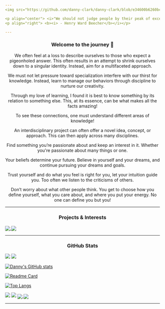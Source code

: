 ```yaml
---
<img src="https://github.com/danny-clark/danny-clark/blob/e34600b6260bc9b71d97b65a0a1dbec7a592edca/header.gif" width="1000" height="250" />

<p align="center"> <i>"We should not judge people by their peak of excellence; but by the distance they have traveled from the point where they started."</i></p>
<p align="right"> <b><i> - Henry Ward Beecher</b></i></p>

---
```

<h3 align="center"><b> Welcome to the journey  👋</b></h3>

<p align="center"> We often feel at a loss to describe ourselves to those who expect a pigeonholed answer. This often results in an attempt to shrink ourselves down to a singular identity. Instead, aim for a multifaceted approach. </p>
<p align="center"> We must not let pressure toward specialization interfere with our thirst for knowledge. Instead, learn to manage our behaviors through discipline to nurture our creativity. </p>
<p align="center"> Through my love of learning, I found it is best to know something by its relation to something else. This, at its essence, can be what makes all the facts amazing! </p>
<p align="center"> To see these connections, one must understand different areas of knowledge! </p>
<p align="center"> An interdisciplinary project can often offer a novel idea, concept, or approach. This can then apply across many disciplines. </p>
<p align="center"> Find something you’re passionate about and keep an interest in it. Whether you're passionate about many things or one. </p>
<p align="center"> Your beliefs determine your future. Believe in yourself and your dreams, and continue pursuing your dreams and goals. </p>
<p align="center"> Trust yourself and do what you feel is right for you, let your intuition guide you. Too often we listen to the criticisms of others. </p>
<p align="center"> Don’t worry about what other people think. You get to choose how you define yourself, what you care about, and where you put your energy. No one can define you but you! </p>

---
<h3 align="center"<b> Projects & Interests </b></h3>

<a href="https://github.com/danny-clark/A.I">
  <img align="center" src="https://github-readme-stats.vercel.app/api/pin/?username=danny-clark&repo=A.I&theme=github_dark" />
</a>

<a href="https://github.com/danny-clark/Robotics">
  <img align="center" src="https://github-readme-stats.vercel.app/api/pin/?username=danny-clark&repo=Robotics&theme=github_dark" />
</a>

---
<h3 align="center"><b> GitHub Stats </b></h3>

<img src="https://github-readme-stats.vercel.app/api?username=danny-clark&show_icons=true&theme=github_dark&hide_title=true" />

<img src="https://github-readme-stats.vercel.app/api/top-langs/?username=danny-clark&layout=compact" />

[![Danny's GitHub stats](https://github-readme-stats.vercel.app/api?username=danny-clark&show_icons=true&theme=github_dark&hide_title=true)](https://github.com/danny-clark/github-readme-stats)

[![Readme Card](https://github-readme-stats.vercel.app/api/pin/?username=anuraghazra&repo=github-readme-stats)](https://github.com/anuraghazra/github-readme-stats)

[![Top Langs](https://github-readme-stats.vercel.app/api/top-langs/?username=anuraghazra&layout=compact)](https://github.com/anuraghazra/github-readme-stats)


<img src="https://github-readme-stats.vercel.app/api/pin/?username=danny-clark&repo=A.I&theme=github_dark" />  
<img src="https://github-readme-stats.vercel.app/api/pin/?username=danny-clark&repo=Robotics&theme=github_dark" /> 


<a href="https://github.com/MartinHeinz/python-project-blueprint">
  <img align="center" src="https://github-readme-stats.vercel.app/api/pin/?username=MartinHeinz&repo=python-project-blueprint&title_color=ffffff&text_color=c9cacc&icon_color=2bbc8a&bg_color=1d1f21" />
</a>


<a href="https://github.com/MartinHeinz/go-project-blueprint">
  <img align="center" src="https://github-readme-stats.vercel.app/api/pin/?username=MartinHeinz&repo=go-project-blueprint&title_color=ffffff&text_color=c9cacc&icon_color=2bbc8a&bg_color=1d1f21" />
</a>

---

<!--
**danny-clark/danny-clark** is a ✨ _special_ ✨ repository because its `README.md` (this file) appears on your GitHub profile.



Here are some ideas to get you started:

- 🔭 I’m currently working on ...
- 🌱 I’m currently learning ...
- 👯 I’m looking to collaborate on ...
- 🤔 I’m looking for help with ...
- 💬 Ask me about ...
- 📫 How to reach me: ...
- 😄 Pronouns: ...
- ⚡ Fun fact: ...
-->
